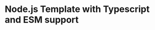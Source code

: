 # Node.js Template with Typescript and ESM support

<!-- Installation Instructions -->
<!-- Explain why things are set up the way they are, primarily to make ESM support work -->
